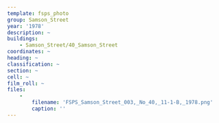 ```yaml
---
template: fsps_photo
group: Samson_Street
year: '1978'
description: ~
buildings:
    - Samson_Street/40_Samson_Street
coordinates: ~
heading: ~
classification: ~
section: ~
cell: ~
film_roll: ~
files:
    -
        filename: 'FSPS_Samson_Street_003,_No_40,_11-1-B,_1978.png'
        caption: ''
---
```

